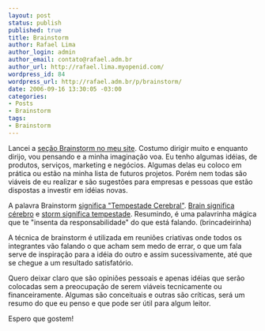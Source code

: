 ```yaml
--- 
layout: post
status: publish
published: true
title: Brainstorm
author: Rafael Lima
author_login: admin
author_email: contato@rafael.adm.br
author_url: http://rafael.lima.myopenid.com/
wordpress_id: 84
wordpress_url: http://rafael.adm.br/p/brainstorm/
date: 2006-09-16 13:30:05 -03:00
categories: 
- Posts
- Brainstorm
tags: 
- Brainstorm
---
```

Lancei a <a href="http://rafael.adm.br/c/brainstorm">seção Brainstorm no meu site</a>. Costumo dirigir muito e enquanto dirijo, vou pensando e a minha imaginação voa. Eu tenho algumas idéias, de produtos, serviços, marketing e negócios. Algumas delas eu coloco em prática ou estão na minha lista de futuros projetos. Porém nem todas são viáveis de eu realizar e são sugestões para empresas e pessoas que estão dispostas a investir em idéias novas.

A palavra Brainstorm <a href="http://www.google.com.br/search?hl=pt-BR&q=define%3A+brainstorm&btnG=Pesquisa+Google&meta=">significa "Tempestade Cerebral"</a>. <a href="http://translate.google.com/translate_t?text=brain&langpair=en|pt">Brain significa cérebro</a> e <a href="http://translate.google.com/translate_t?text=storm&langpair=en|pt">storm significa tempestade</a>. Resumindo, é uma palavrinha mágica que te "insenta da responsabilidade" do que está falando. (brincadeirinha)

A técnica de brainstorm é utilizada em reuniões criativas onde todos os integrantes vão falando o que acham sem medo de errar, o que um fala serve de inspiração para a idéia do outro e assim sucessivamente, até que se chegue a um resultado satisfatório.

Quero deixar claro que são opiniões pessoais e apenas idéias que serão colocadas sem a preocupação de serem viáveis tecnicamente ou financeiramente. Algumas são conceituais e outras são críticas, será um resumo do que eu penso e que pode ser útil para algum leitor.

Espero que gostem!
